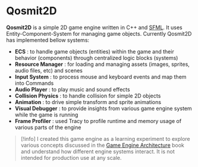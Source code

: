 # Qosmit2D

**Qosmit2D** is a simple 2D game engine written in C++ and <a target="_blank" href="https://www.sfml-dev.org/">SFML</a>. It uses Entity-Component-System for managing game objects. Currently Qosmit2D has implemented bellow systems:

- **<span style="color: color-mix(in srgb, var(--primary-color), white 60%);">ECS</span>** : to handle game objects (entities) within the game and their behavior (components) through centralized logic blocks (systems)
- **<span style="color: color-mix(in srgb, var(--primary-color), white 60%);">Resource Manager</span>** : for loading and managing assets (images, sprites, audio files, etc) and scenes
- **<span style="color: color-mix(in srgb, var(--primary-color), white 60%);">Input System</span>** : to process mouse and keyboard events and map them into Commands
- **<span style="color: color-mix(in srgb, var(--primary-color), white 60%);">Audio Player</span>** : to play music and sound effects
- **<span style="color: color-mix(in srgb, var(--primary-color), white 60%);">Collision Physics</span>** : to handle collision for simple 2D objects
- **<span style="color: color-mix(in srgb, var(--primary-color), white 60%);">Animation</span>** : to drive simple transform and sprite animations
- **<span style="color: color-mix(in srgb, var(--primary-color), white 60%);">Visual Debugger</span>** : to provide insights from various game engine system while the game is running
- **<span style="color: color-mix(in srgb, var(--primary-color), white 60%);">Frame Profiler</span>** : used Tracy to profile runtime and memory usage of various parts of the engine 

> [!info]
> I created this game engine as a learning experiment to explore various concepts discussed in the <a target="_blank" href="https://www.gameenginebook.com/">Game Engine Architecture</a> book and understand how different engine systems interact. It is not intended for production use at any scale.